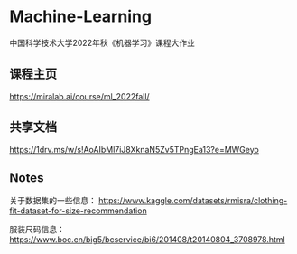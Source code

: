 # Machine-Learning
中国科学技术大学2022年秋《机器学习》课程大作业

## 课程主页
https://miralab.ai/course/ml_2022fall/

## 共享文档
https://1drv.ms/w/s!AoAIbMl7iJ8XknaN5Zv5TPngEa13?e=MWGeyo

## Notes
关于数据集的一些信息：
https://www.kaggle.com/datasets/rmisra/clothing-fit-dataset-for-size-recommendation

服装尺码信息：
https://www.boc.cn/big5/bcservice/bi6/201408/t20140804_3708978.html